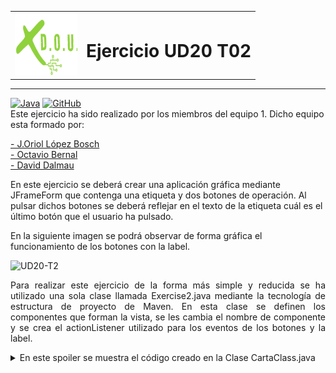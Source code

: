 <table>
 <tr>
    <td> <img src="https://github.com/OctavioBernalGH/BTC_Reus2022_UD16/blob/main/dou_logo.png" alt="Team DOU"/></td>
    <td><h1>Ejercicio UD20 T02</h1></td>
  
 </tr>
</table>
 
 [comment]: <> (<img src="https://github.com/OctavioBernalGH/BTC_Reus2022_UD16/blob/main/dou_logo.png" alt="Team DOU"/><br>)
 
<hr>
 
 [comment]: <> (### Ejercicios SQL Unidad UD16<hr>)

[![Java](https://img.shields.io/badge/Java-007396?style=for-the-badge&logo=java&logoColor=white&labelColor=101010)]()
[![GitHub](https://img.shields.io/badge/GITHUB-%20-yellow)]()
<br>
Este ejercicio ha sido realizado por los miembros del equipo 1. Dicho equipo esta formado por:

  [- J.Oriol López Bosch](https://github.com/mednologic)<br>
  [- Octavio Bernal](https://github.com/OctavioBernalGH)<br>
  [- David Dalmau](https://github.com/DavidDalmauDieguez)
  
En este ejercicio se deberá crear una aplicación gráfica mediante JFrameForm que contenga una etiqueta y dos botones de operación. Al pulsar dichos botones se deberá reflejar en el texto de la etiqueta cuál es el último botón que el usuario ha pulsado.

En la siguiente imagen se podrá observar de forma gráfica el funcionamiento de los botones con la label.

![UD20-T2](https://user-images.githubusercontent.com/103035621/167310936-250698e6-44bd-4032-b76c-dc0e0f3d856a.png)

<p align="justify">Para realizar este ejercicio de la forma más simple y reducida se ha utilizado una sola clase llamada Exercise2.java mediante la tecnología de estructura de proyecto de Maven. En esta clase se definen los componentes que forman la vista, se les cambia el nombre de componente y se crea el actionListener utilizado para los eventos de los botones y la label.</p>

<details>
  <summary>En este spoiler se muestra el código creado en la Clase CartaClass.java</summary>
<br>

  ```java
package com.dou.ud20.t2;

import java.awt.EventQueue;

import javax.swing.JFrame;
import javax.swing.JLabel;
import javax.swing.JButton;
import java.awt.event.ActionListener;
import java.awt.event.ActionEvent;

/**
 * 
 * @author joseporiollopezbosch / David Dalmau / Octavio Bernal
 *
 */

public class Exercise2 implements ActionListener{

	private JFrame frame;
	private JLabel lblPrincipal;
	private JButton btn1;
	private JButton btn2;

	/**
	 * Launch the application.
	 */
	public static void main(String[] args) {
		EventQueue.invokeLater(new Runnable() {
			public void run() {
				try {
					Exercise2 window = new Exercise2();
					window.frame.setVisible(true);
				} catch (Exception e) {
					e.printStackTrace();
				}
			}
		});
	}

	/**
	 * Create the application.
	 */
	public Exercise2() {
		initialize();
	}

	/**
	 * Initialize the contents of the frame.
	 */
	private void initialize() {
		
		//Creating elementos
		frame = new JFrame();
		btn1 = new JButton("Boton1");
		lblPrincipal = new JLabel("Has pulsado: ");
		btn2 = new JButton("Boton2");
		
		//Seting params
		frame.setBounds(100, 100, 450, 300);
		frame.setDefaultCloseOperation(JFrame.EXIT_ON_CLOSE);
		frame.getContentPane().setLayout(null);
		lblPrincipal.setBounds(19, 16, 162, 16);
		btn1.setBounds(193, 11, 117, 29);
		btn2.setBounds(322, 11, 117, 29);	
		
		//ActionListeners
		btn1.addActionListener(this);
		btn2.addActionListener(this);
		
		//Adding to contentPane
		frame.getContentPane().add(lblPrincipal);
		frame.getContentPane().add(btn1);
		frame.getContentPane().add(btn2);
		
	}
	//Override to control the click events
	@Override
	public void actionPerformed(ActionEvent e) {
		//Geting info from the event
		JButton btnPress = (JButton)e.getSource();
		//Getting the text of the widget
		String name = btnPress.getText();
		//Switching the acction request
		switch(name) {
			case "Boton1":
				lblPrincipal.setText("Has pulsado: ");
				lblPrincipal.setText(lblPrincipal.getText()+" "+ btn1.getText().toString());
				break;
			case "Boton2":
				lblPrincipal.setText("Has pulsado: ");
				lblPrincipal.setText(lblPrincipal.getText()+" "+ btn2.getText().toString());
				break;
		}
	}
	
}

  ```
 </details>

